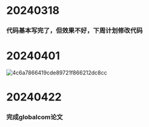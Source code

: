 # 20240318
### 代码基本写完了，但效果不好，下周计划修改代码
# 20240401
![4c6a7866419cde89721f866212dc8cc](https://github.com/UNIC-Lab/Weekly-Report/assets/127767983/322f7408-faa2-4521-bcdd-ece88666c772)
# 20240422
### 完成globalcom论文
